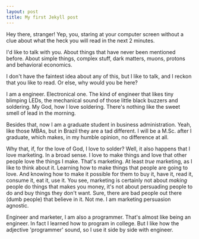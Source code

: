 ```yaml
---
layout: post
title: My first Jekyll post
---
```

Hey there, stranger! Yep, you, staring at your computer screen without a clue about what the heck you will read in the next 2 minutes.

I'd like to talk with you. About things that have never been mentioned before. About simple things, complex stuff, dark matters, muons, protons and behavioral economics.

I don't have the faintest idea about any of this, but I like to talk, and I reckon that you like to read. Or else, why would you be here?

I am a engineer. Electronical one. The kind of engineer that likes tiny blimping LEDs, the mechanical sound of those little black buzzers and soldering. My God, how I love soldering. There's nothing like the sweet smell of lead in the morning. 

Besides that, now I am a graduate student in business administration. Yeah, like those MBAs, but in Brazil they are a tad different. I will be a M.Sc. after I graduate, which makes, in my humble opinion, no difference at all.

Why that, if, for the love of God, I love to solder? Well, it also happens that I love marketing. In a broad sense. I love to make things and love that other people love the things I make. That's marketing. At least *true* marketing, as I like to think about it. Learning how to make things that people are going to love. And knowing how to make it possible for them to buy it, have it, read it, consume it, eat it, use it. You see, marketing is certainly not about *making* people do things that makes you money, it's not about persuading people to do and buy things they don't want. Sure, there are bad people out there (dumb people) that believe in it. Not me. I am marketing persuasion agnostic.

Engineer and marketer, I am also a programmer. That's almost like being an engineer. In fact I learned how to program in college. But I like how the adjective 'programmer' sound, so I use it side by side with engineer.
